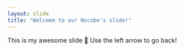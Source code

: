 ```yaml
---
layout: slide
title: "Welcome to our Nocobe's slide!"
---
```

This is my awesome slide 🎉
Use the left arrow to go back!
